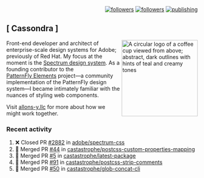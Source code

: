 <p align="right"><a rel="me" href="https://front-end.social/@castastrophe">
    <img alt="followers" title="Follow me on Mastodon" src="https://img.shields.io/mastodon/follow/109297102751309835?domain=https%3A%2F%2Ffront-end.social&label=Follow&logo=mastodon&logoColor=white&style=for-the-badge&labelColor=008080&color=006969"/></a>
  <a href="https://codepen.io/castastrophe/">
    <img alt="followers" title="Follow me on CodePen" src="https://img.shields.io/badge/23-1?color=640464&labelColor=7c007c&style=for-the-badge&logo=codepen&label=Follow"/></a>
<a href="https://castastrophe.medium.com/">
    <img alt="publishing" title="View articles on Medium" src="https://img.shields.io/badge/107-1?color=666&labelColor=444&label=subscribe&logo=medium&logoColor=white&style=for-the-badge"/></a>
</p>

## [&nbsp;Cassondra&nbsp;]

<img align="right" src="https://github-production-user-asset-6210df.s3.amazonaws.com/1840295/253016758-ba468774-1cd3-42c2-8f43-947b5eeb5edf.png" height="200" alt="A circular logo of a coffee cup viewed from above; abstract, dark outlines with hints of teal and creamy tones">

Front-end developer and architect of enterprise-scale design systems for Adobe; previously of Red Hat. My focus at the moment is the [Spectrum design system](https://github.com/adobe/spectrum-css). As a founding contributor to the [PatternFly&nbsp;Elements](https://github.com/patternfly/patternfly-elements) project&mdash;a community implementation of the PatternFly design system&mdash;I became intimately familiar with the nuances of styling web components.

Visit [allons-y.llc](http://allons-y.llc/) for more about how we might work together.

### Recent activity

<!--START_SECTION:activity-->
1. ❌ Closed PR [#2882](https://github.com/adobe/spectrum-css/pull/2882) in [adobe/spectrum-css](https://github.com/adobe/spectrum-css)
2. 🎉 Merged PR [#44](https://github.com/castastrophe/postcss-custom-properties-mapping/pull/44) in [castastrophe/postcss-custom-properties-mapping](https://github.com/castastrophe/postcss-custom-properties-mapping)
3. 🎉 Merged PR [#5](https://github.com/castastrophe/latest-package/pull/5) in [castastrophe/latest-package](https://github.com/castastrophe/latest-package)
4. 🎉 Merged PR [#91](https://github.com/castastrophe/postcss-strip-comments/pull/91) in [castastrophe/postcss-strip-comments](https://github.com/castastrophe/postcss-strip-comments)
5. 🎉 Merged PR [#50](https://github.com/castastrophe/glob-concat-cli/pull/50) in [castastrophe/glob-concat-cli](https://github.com/castastrophe/glob-concat-cli)
<!--END_SECTION:activity-->
